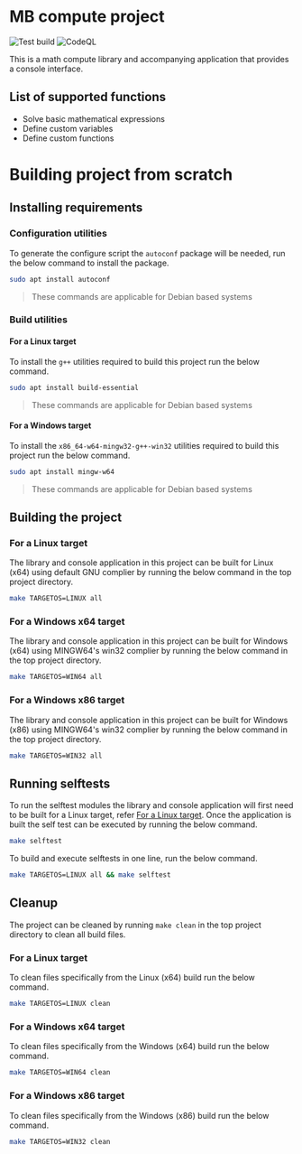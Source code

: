 # MB compute project 
![Test build](https://github.com/Rr42/mbcompute/actions/workflows/c-cpp.yml/badge.svg)
![CodeQL](https://github.com/Rr42/mbcompute/actions/workflows/codeql.yml/badge.svg)

This is a math compute library and accompanying application that provides a console interface.

## List of supported functions
* Solve basic mathematical expressions
* Define custom variables
* Define custom functions

# Building project from scratch
## Installing requirements
### Configuration utilities
To generate the configure script the `autoconf` package will be needed, run the below command to install the package.
```Bash
sudo apt install autoconf
```
> These commands are applicable for Debian based systems

### Build utilities
#### For a Linux target
To install the `g++` utilities required to build this project run the below command.
```Bash
sudo apt install build-essential
```
> These commands are applicable for Debian based systems

#### For a Windows target
To install the `x86_64-w64-mingw32-g++-win32` utilities required to build this project run the below command.
```Bash
sudo apt install mingw-w64
```
> These commands are applicable for Debian based systems

## Building the project
### For a Linux target
The library and console application in this project can be built for Linux (x64) using default GNU complier by running the below command in the top project directory.
```Bash
make TARGETOS=LINUX all
```

### For a Windows x64 target
The library and console application in this project can be built for Windows (x64) using MINGW64's win32 complier by running the below command in the top project directory.
```Bash
make TARGETOS=WIN64 all
```

### For a Windows x86 target
The library and console application in this project can be built for Windows (x86) using MINGW64's win32 complier by running the below command in the top project directory.
```Bash
make TARGETOS=WIN32 all
```

## Running selftests
To run the selftest modules the library and console application will first need to be built for a Linux target, refer [For a Linux target](#For-a-Linux-target).
Once the application is built the self test can be executed by running the below command.
```Bash
make selftest
```

To build and execute selftests in one line, run the below command.
```Bash
make TARGETOS=LINUX all && make selftest
```

## Cleanup
The project can be cleaned by running `make clean` in the top project directory to clean all build files.

### For a Linux target
To clean files specifically from the Linux (x64) build run the below command.
```Bash
make TARGETOS=LINUX clean
```

### For a Windows x64 target
To clean files specifically from the Windows (x64) build run the below command.
```Bash
make TARGETOS=WIN64 clean
```

### For a Windows x86 target
To clean files specifically from the Windows (x86) build run the below command.
```Bash
make TARGETOS=WIN32 clean
```
